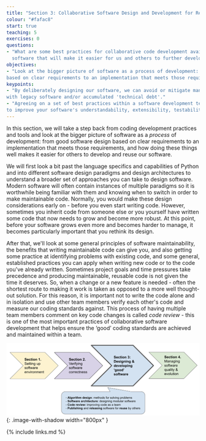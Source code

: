 ```yaml
---
title: "Section 3: Collaborative Software Design and Development for Reuse"
colour: "#fafac8"
start: true
teaching: 5
exercises: 0
questions:
- "What are some best practices for collaborative code development available to help us design and write 'good'
  software that will make it easier for us and others to further develop and reuse it."
objectives:
- "Look at the bigger picture of software as a process of development: from 'good' software design 
based on clear requirements to an implementation that meets those requirements."
keypoints:
- "By deliberately designing our software, we can avoid or mitigate many of the common issues encountered when working 
with legacy software and/or accumulated 'technical debt'."
- "Agreeing on a set of best practices within a software development team will help 
to improve your software's understandability, extensibility, testability, reusability and overall sustainability."
---
```

In this section, we will take a step back from coding development practices and tools and look at the bigger picture of software as a *process* of development: from good software design based on clear requirements to an implementation that meets those requirements, and how doing these things well makes it easier for others to develop and reuse our software.

We will first look a bit past the language specifics and capabilities of Python and into 
different software design paradigms and design architectures to understand a broader set of approaches 
you can take to design software. Modern software will often contain instances of multiple paradigms so it is 
worthwhile being familiar with them and knowing when to switch in order to make maintainable code. 
Normally, you would make these design considerations early on - before you even start writing code. 
However, sometimes you
inherit code from someone else or you yourself have written some code that now needs to grow and become more robust.
At this point, before your software grows even more and becomes harder to manage,
it becomes particularly important that you rethink its design.

After that, we'll look at some general principles of software maintainability, the benefits that writing maintainable 
code can give you, and also getting some practice at identifying problems with existing code, and
some general, established practices you can apply when writing new code or to the code you've already written.
Sometimes project goals and time pressures take precedence and producing maintainable, reusable code is not given the 
time it deserves. So, when a change or a new feature is needed - often the shortest route to making it work is taken 
as opposed to a more well thought-out solution. For this reason, it is important not to write the code alone and in 
isolation and use other team members verify each other's code and measure our coding standards against.
This process of having multiple team members comment on key code changes is called *code review* - 
this is one of the most important practices of collaborative software development that helps ensure 
the ‘good’ coding standards are achieved and maintained within a team.

![Software design and architecture](../fig/section3-overview.png){: .image-with-shadow width="800px" }

{% include links.md %}
